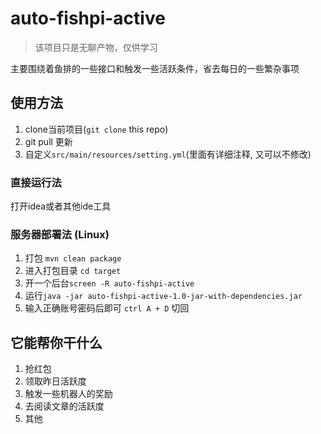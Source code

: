 # auto-fishpi-active

> 该项目只是无聊产物，仅供学习

主要围绕着鱼排的一些接口和触发一些活跃条件，省去每日的一些繁杂事项

## 使用方法

1. clone当前项目(`git clone` this repo)
2. git pull 更新
3. 自定义`src/main/resources/setting.yml`(里面有详细注释, 又可以不修改)

### 直接运行法

打开idea或者其他ide工具

### 服务器部署法 (Linux)

1. 打包 `mvn clean package`
2. 进入打包目录 `cd target`
3. 开一个后台`screen -R auto-fishpi-active`
4. 运行`java -jar auto-fishpi-active-1.0-jar-with-dependencies.jar`
5. 输入正确账号密码后即可 `ctrl A + D` 切回

## 它能帮你干什么

1. 抢红包
2. 领取昨日活跃度
3. 触发一些机器人的奖励
4. 去阅读文章的活跃度
5. 其他